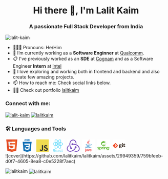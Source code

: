 <h1 align="center">Hi there 👋, I'm Lalit Kaim</h1>
<h3 align="center">A passionate Full Stack Developer from India</h3>

<p align="left"> <img src="https://komarev.com/ghpvc/?username=lalit-kaim&label=Profile%20views&color=0e75b6&style=flat" alt="lalit-kaim" /> </p>

- 👩🏻‍💻 Pronouns: He/Him
- 💼 I’m currently working as a <strong>Software Enginner</strong> at [Qualcomm](qualcomm.com).
- 📋 I've previously worked as an <strong>SDE</strong> at [Cognam](cognam.com) and as a Software Engineer <strong>Intern</strong> at [Intel](intel.com)
- 🧭 I love exploring and working both in frontend and backend and also create few amazing projects.
- 📫 How to reach me: Check social links below.
- 👨‍💻 Check out portfolio [lalitkaim](lalitkaim.com)

<h3 align="left">Connect with me:</h3>
<p align="left">
  <a href="https://linkedin.com/in/lalitkaim" target="blank"><img align="center" src="https://raw.githubusercontent.com/rahuldkjain/github-profile-readme-generator/master/src/images/icons/Social/linked-in-alt.svg" alt="lalit-kaim" height="30" width="40" /></a>
  <a href="https://www.hackerrank.com/profile/lalitkaim" target="blank"><img align="center" src="https://raw.githubusercontent.com/rahuldkjain/github-profile-readme-generator/master/src/images/icons/Social/hackerrank.svg" alt="lalitkaim" height="30" width="40" /></a>

</p>

### :hammer_and_wrench: Languages and Tools 
<div>
  <img src="https://github.com/devicons/devicon/blob/master/icons/html5/html5-original.svg" title="HTML5" alt="HTML" width="40" height="40"/>&nbsp;
  <img src="https://github.com/devicons/devicon/blob/master/icons/css3/css3-plain-wordmark.svg"  title="CSS3" alt="CSS" width="40" height="40"/>&nbsp;
  <img src="https://github.com/devicons/devicon/blob/master/icons/javascript/javascript-original.svg" title="JavaScript" alt="JavaScript" width="40" height="40"/>&nbsp;
  <img src="https://github.com/devicons/devicon/blob/master/icons/react/react-original-wordmark.svg" title="React" alt="React" width="40" height="40"/>&nbsp;
  <img src="https://github.com/devicons/devicon/blob/master/icons/redux/redux-original.svg" title="Redux" alt="Redux " width="40" height="40"/>&nbsp;
  <img src="https://github.com/devicons/devicon/blob/master/icons/java/java-original-wordmark.svg" title="Java" alt="Java" width="40" height="40"/>&nbsp;
  <img src="https://github.com/devicons/devicon/blob/master/icons/spring/spring-original-wordmark.svg" title="Spring" alt="Spring" width="40" height="40"/>&nbsp;
  <img src="https://github.com/devicons/devicon/blob/master/icons/git/git-original-wordmark.svg" title="Git" **alt="Git" width="40" height="40"/>
</div>  
![cover](https://github.com/lalitkaim/lalitkaim/assets/29949359/759bfeeb-d0f7-4605-8ea8-c0e5228f7aec)

<p><img align="left" src="https://github-readme-stats.vercel.app/api/top-langs?username=lalitkaim&show_icons=true&locale=en&layout=compact" alt="lalitkaim" /></p>

<p>&nbsp;<img align="center" src="https://github-readme-stats.vercel.app/api?username=lalitkaim&show_icons=true&locale=en" alt="lalitkaim" /></p>

